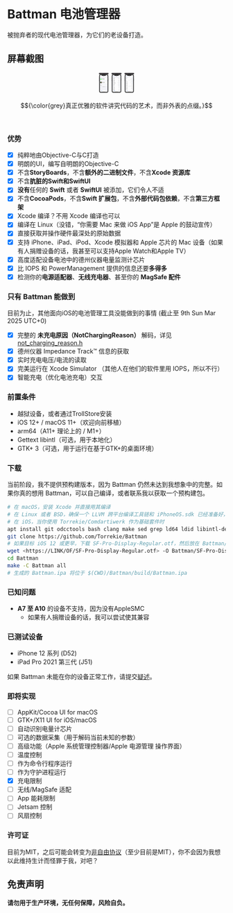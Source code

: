 # Battman 电池管理器
被抛弃者的现代电池管理器，为它们的老设备打造。

## 屏幕截图
<div style="width:20%; margin: auto;" align="middle">
<img src="../Screenshots/Main-zh_CN.png?raw=true" alt="Battman Main Demo" width="25%" height="25%" />
<img src="../Screenshots/Gas Gauge-zh_CN.png?raw=true" alt="Battman Gas Gauge Demo" width="25%" height="25%" />
<img src="../Screenshots/Adapter-zh_CN.png?raw=true" alt="Battman Adapter Demo" width="25%" height="25%" />
</div>

$${\color{grey}真正优雅的软件讲究代码的艺术，而非外表的点缀。}$$

<br />

### 优势
- [x] 纯粹地由Objective-C与C打造
- [x] 明朗的UI，编写自明朗的Objective-C
- [x] 不含**StoryBoards**，不含**额外的二进制文件**，不含**Xcode 资源库**
- [x] 不含**肮脏的Swift和SwiftUI**
- [x] **没有**任何的 **Swift** 或者 **SwiftUI** 被添加，它们令人不适
- [x] 不含**CocoaPods**，不含**Swift 扩展包**，不含**外部代码包依赖**，不含**第三方框架**
- [x] Xcode 编译？不用 Xcode 编译也可以
- [x] 编译在 Linux（没错，“你需要 Mac 来做 iOS App”是 Apple 的鼓动宣传）
- [x] 直接获取并操作硬件最深处的原始数据
- [x] 支持 iPhone、iPad、iPod、Xcode 模拟器和 Apple 芯片的 Mac 设备（如果有人捐赠设备的话，我甚至可以支持Apple Watch和Apple TV）
- [x] 高度适配设备电池中的德州仪器电量监测计芯片
- [x] 比 IOPS 和 PowerManagement 提供的信息还要**多得多**
- [x] 检测你的**电源适配器**、**无线充电器**、甚至你的 **MagSafe 配件**

### 只有 Battman 能做到

目前为止，其他面向iOS的电池管理工具没能做到的事情
(截止至 9th Sun Mar 2025 UTC+0)
- [x] 完整的 **未充电原因（NotChargingReason）** 解码，详见 [not_charging_reason.h](../Battman/battery_utils/not_charging_reason.h)
- [x] 德州仪器 Impedance Track™ 信息的获取
- [x] 实时充电电压/电流的读取
- [x] 完美运行在 Xcode Simulator （其他人在他们的软件里用 IOPS，所以不行）
- [x] 智能充电（优化电池充电）交互

### 前置条件

- 越狱设备，或者通过TrollStore安装
- iOS 12+ / macOS 11+（欢迎向前移植）
- arm64（A11+ 理论上的 / M1+）
- Gettext libintl（可选，用于本地化）
- GTK+ 3（可选，用于运行在基于GTK+的桌面环境）

### 下载

当前阶段，我不提供预构建版本，因为 Battman 仍然未达到我想象中的完整。如果你真的想用 Battman，可以自己编译，或者联系我以获取一个预构建包。

```bash
# 在 macOS，安装 Xcode 并直接用其编译
# 在 Linux 或者 BSD，确保一个 LLVM 跨平台编译工具链和 iPhoneOS.sdk 已经准备好，并且按需修改 Battman/Makefile
# 在 iOS，当你使用 Torrekie/Comdartiwerk 作为基础套件时
apt install git odcctools bash clang make sed grep ld64 ldid libintl-dev iphoneos.sdk
git clone https://github.com/Torrekie/Battman
# 如果目标 iOS 12 或更早，下载 SF-Pro-Display-Regular.otf，然后放在 Battman/
wget <https://LINK/OF/SF-Pro-Display-Regular.otf> -O Battman/SF-Pro-Display-Regular.otf
cd Battman
make -C Battman all
# 生成的 Battman.ipa 将位于 $(CWD)/Battman/build/Battman.ipa
```

### 已知问题
- **A7 至 A10** 的设备不支持，因为没有AppleSMC
   - 如果有人捐赠设备的话，我可以尝试使其兼容

### 已测试设备
- iPhone 12 系列 (D52)
- iPad Pro 2021 第三代 (J51)

如果 Battman 未能在你的设备正常工作，请提交[疑述](../../../issues/new)。

### 即将实现
- [ ] AppKit/Cocoa UI for macOS
- [ ] GTK+/X11 UI for iOS/macOS
- [ ] 自动识别电量计芯片
- [ ] 可选的数据采集（用于解码当前未知的参数）
- [ ] 高级功能（Apple 系统管理控制器/Apple 电源管理 操作界面）
- [ ] 温度控制
- [ ] 作为命令行程序运行
- [ ] 作为守护进程运行
- [x] 充电限制
- [ ] 无线/MagSafe 适配
- [ ] App 能耗限制
- [ ] Jetsam 控制
- [ ] 风扇控制

### 许可证

目前为MIT，之后可能会转变为[非自由协议](../LICENSE/LICENSE.md)（至少目前是MIT），你不会因为我想以此维持生计而怪罪于我，对吧？

## 免责声明

**请勿用于生产环境，无任何保障，风险自负。**
